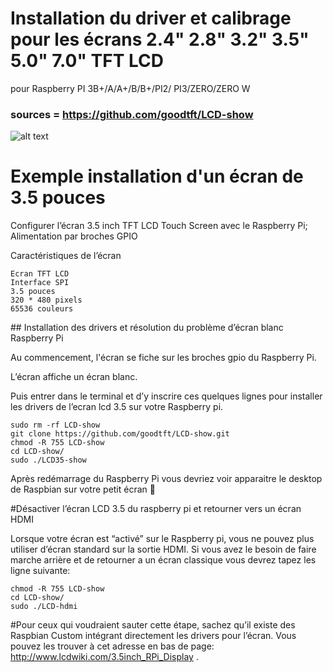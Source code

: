 # Installation du driver et calibrage pour les écrans 2.4" 2.8" 3.2" 3.5" 5.0" 7.0" TFT LCD 
pour Raspberry PI 3B+/A/A+/B/B+/PI2/ PI3/ZERO/ZERO W 

### sources = https://github.com/goodtft/LCD-show

![alt text](https://repository-images.githubusercontent.com/299724210/92c15280-02a3-11eb-8911-1f03693839a5)

# Exemple installation d'un écran de 3.5 pouces

Configurer l’écran 3.5 inch TFT LCD Touch Screen avec le Raspberry Pi; Alimentation par broches GPIO

Caractéristiques de l’écran

    Ecran TFT LCD
    Interface SPI
    3.5 pouces
    320 * 480 pixels
    65536 couleurs



## Installation des drivers et résolution du problème d’écran blanc Raspberry Pi

Au commencement, l'écran se fiche sur les broches gpio du Raspberry Pi. 

L’écran affiche un écran blanc.

Puis entrer dans le terminal et d’y inscrire ces quelques lignes pour installer les drivers de l’ecran lcd 3.5 sur votre Raspberry pi.

    sudo rm -rf LCD-show
    git clone https://github.com/goodtft/LCD-show.git
    chmod -R 755 LCD-show
    cd LCD-show/
    sudo ./LCD35-show

Après redémarrage du Raspberry Pi vous devriez voir apparaitre le desktop de Raspbian sur votre petit écran 🙂

#Désactiver l’écran LCD 3.5 du raspberry pi et retourner vers un écran HDMI

Lorsque votre écran est “activé” sur le Raspberry pi, vous ne pouvez plus utiliser d’écran standard sur la sortie HDMI. Si vous avez le besoin de faire marche arrière et de retourner a un écran classique vous devrez tapez les ligne suivante:

    chmod -R 755 LCD-show
    cd LCD-show/
    sudo ./LCD-hdmi

#Pour ceux qui voudraient sauter cette étape, sachez qu’il existe des Raspbian Custom intégrant directement les drivers pour l’écran. Vous pouvez les trouver à cet adresse en bas de page: http://www.lcdwiki.com/3.5inch_RPi_Display .
